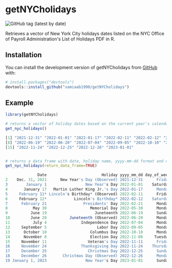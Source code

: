 # getNYCholidays

<!-- badges: start -->
![GitHub tag (latest by date)](https://img.shields.io/github/v/tag/samiaab1990/getNYCholidays)

<!-- badges: end -->

Retrieves a vector of New York City holidays dates listed on the NYC Office of Payroll Administration's List of Holidays PDF in R. 

## Installation

You can install the development version of getNYCholidays from [GitHub](https://github.com/) with:

``` r
# install.packages("devtools")
devtools::install_github("samiaab1990/getNYCholidays")
```

## Example


``` r
library(getNYCholidays)

# returns a vector of holiday dates based on the current year's calendar 
get_nyc_holidays()

[1] "2021-12-31" "2022-01-01" "2022-01-17" "2022-02-11" "2022-02-12" "2022-02-21" "2022-05-30"
[8] "2022-06-19" "2022-06-20" "2022-07-04" "2022-09-05" "2022-10-10" "2022-11-08" "2022-11-11"
[15] "2022-11-24" "2022-12-25" "2022-12-26" "2023-01-01"


# returns a data frame with date, holiday name, yyyy-mm-dd format and day of week based on the current year's calendar 
get_nyc_holidays(return_data_frame=TRUE)

              Date                        Holiday yyyy_mm_dd day_of_week
2    Dec. 31, 2021      New Year's Day (Observed) 2021-12-31      Friday
3        January 1                 New Year's Day 2022-01-01    Saturday
4       January 17   Martin Luther King Jr.'s Day 2022-01-17      Monday
5     February 11* Lincoln's Birthday* (Observed) 2022-02-11      Friday
6     February 12*            Lincoln's Birthday* 2022-02-12    Saturday
7      February 21                Presidents' Day 2022-02-21      Monday
8           May 30                   Memorial Day 2022-05-30      Monday
9          June 19                     Juneteenth 2022-06-19      Sunday
10         June 20          Juneteenth (Observed) 2022-06-20      Monday
11          July 4               Independence Day 2022-07-04      Monday
12     September 5                      Labor Day 2022-09-05      Monday
13      October 10                   Columbus Day 2022-10-10      Monday
14      November 8                   Election Day 2022-11-08     Tuesday
15     November 11                  Veteran's Day 2022-11-11      Friday
16     November 24               Thanksgiving Day 2022-11-24    Thursday
17     December 25                  Christmas Day 2022-12-25      Sunday
18     December 26       Christmas Day (Observed) 2022-12-26      Monday
19 January 1, 2023                 New Year's Day 2023-01-01      Sunday
```

